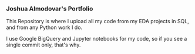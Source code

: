 ### Joshua Almodovar's Portfolio

This Repository is where I upload all my code from my EDA projects in SQL, and from any Python work I do.

I use Google BigQuery and Jupyter notebooks for my code, so if you see a single commit only, that's why.

